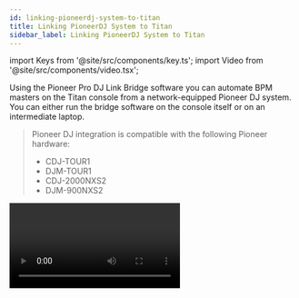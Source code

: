 ```yaml
---
id: linking-pioneerdj-system-to-titan
title: Linking PioneerDJ System to Titan
sidebar_label: Linking PioneerDJ System to Titan
---
```


import Keys from '@site/src/components/key.ts';
import Video from '@site/src/components/video.tsx';

Using the Pioneer Pro DJ Link Bridge software you can automate BPM masters on the 
Titan console from a network-equipped Pioneer DJ system. You can either run the 
bridge software on the console itself or on an intermediate laptop.

> Pioneer DJ integration is compatible with the following Pioneer hardware:
>    - CDJ-TOUR1
>    - DJM-TOUR1
>    - CDJ-2000NXS2
>    - DJM-900NXS2 

<Video videoId="vwr1DBJjBbw" title="PioneerDJ Integration" />

Connecting Titan to the Pioneer System
--------------------------------------

You need to get the console and the Pioneer equipment connected to the same network. 
The Pioneer equipment has some limitations with its network IP address - it either 
needs to be assigned an address using DHCP or it uses an automatic address in the 
range 169.254.\<em>.\</em> - which means that if you are already using networking to control 
the lights (Art-Net or sACN) things can get a bit complicated as many lighting products 
cannot use that address range.

### Pioneer Bridge running on the console

If you aren’t using networking, or your console has two network interfaces, or you 
can adjust your lighting to a suitable address range, then you can run the Pioneer 
Bridge software on the console itself. If your console includes an Ethernet switch, 
you can connect the “Extension” Ethernet socket on the Pioneer equipment directly 
to the console, otherwise you need to go through an external switch.

Run the Pro DJ Link Bridge software from the <strong>Tools \> Additional Programs</strong> menu on the console.

- You can set the Bridge software to run automatically when the console powers up 
using the <strong>Tools \> Control Panel \> Run on Startup</strong> menu option. This is useful 
in club environments where the console is always linked.

![Pro-DJ link bridge command on shell menu](/docs/images/Pro-DJ-link-bridge-command-on-shell-menu-2.png)

Look at the Interface tab of the bridge software to see what IP address is being used 
by the Pioneer equipment. You need to set the network interface on the console to use 
an IP address in the same range – if it is using DHCP, just set the console to DHCP 
as well, or if using the automatic addresses set a fixed address. For example if the 
bridge is set to 169.254.225.212 as in the image below, set the console to 169.254.225.1 
(assuming nothing else on the network is using that address).

![Pro-DJ link bridge command on shell menu](/docs/images/Pro-DJ-link-bridge-command-on-shell-menu.png)

-   Once you have everything connected up and have got all the IP addresses right, 
    the bridge software should show connections for both the Titan console and the DJ mixer.
-   Some Art-Net / sACN equipment can be configured to run on the 169.254.\<em>.\</em> address range, 
    in which case you can run everything on the same network.

### Pioneer Bridge running on separate computer

If you need to keep the Pioneer network separate to the lighting network and your console only 
has a single network port, or if you just prefer to have the bridge separate from the console, 
then you can download the bridge software from the Pioneer website and run it on a separate computer.

If you need two separate address ranges then your computer will need two network interfaces.

Once you have everything connected up and have got all the IP addresses right, the bridge 
software should show connections for both the Titan console and the DJ mixer.

Pioneer Workspace window
------------------------

Open this window the usual way by double pressing <Keys.HardKey>Open/View</Keys.HardKey> and selecting 
<Keys.SoftKey>PioneerDJ</Keys.SoftKey> from the window select buttons.

![Pioneer Workspace window](/docs/images/Pioneer-Workspace-window.png)

The top of the window shows a big (detail) waveform and a small (full track) 
waveform for the current track. Multiple tracks can be shown one above the other.

Below that, details of the current track playing on each device is shown.

At the bottom, the connection status of the Pioneer equipment is shown – 
green when connected.

You can select which track is currently the Master by pressing the track 
number on the left or in the detail area at the bottom. A red “M” shows 
which track is the master. If you assign your trigger as “Master” this 
lets you quickly change which track is controlling the BPM.

Context menu buttons allow you to show or hide the big and small waveform 
displays, the track details and the status bar. The other elements of the 
window will change to fill the space.

![Pioneer context menu buttons](/docs/images/Pioneer-context-menu-buttons.png)

-   The <Keys.SoftKey>Zoom</Keys.SoftKey> button allows you to set the scale of the big waveform.  

-   The <Keys.SoftKey>Change Layout</Keys.SoftKey> button allows you to select the view in the workspace. 
    This is useful if you want a smaller window:  
    -   <Keys.SoftKey>Full</Keys.SoftKey> – shows all the currently playing tracks  
    -   <Keys.SoftKey>Master</Keys.SoftKey> – shows only the waveform of the master track  
    -   <Keys.SoftKey>Condensed</Keys.SoftKey> - shows details of all the tracks at the bottom, but only 
        shows the waveform of the master track. You can change the master track 
        by pressing the track number in the Track Details area.  

Setting up BPM triggers from Pioneer
------------------------------------

You will need a fader on the console configured as a BPM master which will be 
automatically controlled by the track BPM playing on the Pioneer devices. See 
[BPM Master](../running-the-show/playback-controls.md#bpm-master-options) 
section for how to set up a BPM master.

Go to the <strong>System</strong> menu (<Keys.HardKey>Avo</Keys.HardKey> + <Keys.HardKey>Disk</Keys.HardKey>) and select <Keys.SoftKey>Triggers</Keys.SoftKey>. The Triggers window will open.
1.  Add a new mapping using the <Keys.ContextKey>+</Keys.ContextKey> button at the bottom of the <em>left hand</em> 
    column, and enter a name such as “Pioneer”.
2.  Add a trigger to the mapping using the <Keys.ContextKey>+</Keys.ContextKey> button in the <em>right hand</em> column 
    or softkey <Keys.SoftKey>Add trigger</Keys.SoftKey>.
3.  Select <Keys.SoftKey>Trigger Type</Keys.SoftKey> as <Keys.SoftKey>Item</Keys.SoftKey>.
4.  Press the button for the BPM master you want to control.
5.  The <Keys.SoftKey>Action</Keys.SoftKey> button will show <Keys.SoftKey>PioneerDJ</Keys.SoftKey> as this is currently the only 
    action for a BPM master. Press <Keys.SoftKey>OK</Keys.SoftKey>. You have now set up the console action 
    which is to be triggered.
6.  Now you need to select which Pioneer deck will control the BPM. Select <Keys.SoftKey>Deck=</Keys.SoftKey> 
    as Master, 1, 2, 3, 4. <Keys.SoftKey>Master</Keys.SoftKey> will use the track you have currently selected 
    as Master (red M displayed). The 1-4 options let you fix the control to one of the decks.
7.  Press <Keys.SoftKey>Add</Keys.SoftKey>. The trigger should now appear as shown below.

![Trigger workspace with Pioneer trigger added](/docs/images/Trigger-workspace-with-Pioneer-trigger-added.png)

Now you should see the BPM master automatically change to match the BPM of the track 
playing which you have selected as Master (or on the selected CDJ player if you 
selected a fixed player number).

-   To regain local control of the BPM master, switch off the “BPM triggers” 
    switch at the bottom of the PioneerDJ workspace window.

